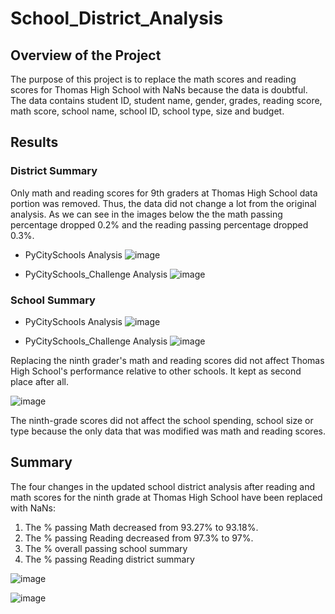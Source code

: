 # School_District_Analysis

## Overview of the Project

The purpose of this project is to replace the math scores and reading scores for Thomas High School with NaNs because the data is doubtful. The data contains student ID, student name, gender, grades, reading score, math score, school name, school ID, school type, size and budget.

## Results

### District Summary

Only math and reading scores for 9th graders at Thomas High School data portion was removed. Thus, the data did not change a lot from the original analysis. As we can see in the images below the the math passing percentage dropped 0.2% and the reading passing percentage dropped 0.3%.

* PyCitySchools Analysis
![image](https://user-images.githubusercontent.com/95327338/150498783-377cb7a3-033f-4b84-b970-d5cfe499c60b.png)

* PyCitySchools_Challenge Analysis
![image](https://user-images.githubusercontent.com/95327338/150500386-51efacc5-82ba-4ecf-b405-4892552fe2e0.png)

### School Summary


* PyCitySchools Analysis
![image](https://user-images.githubusercontent.com/95327338/150618246-35bedf19-3a38-4373-92b1-3d0fc046f9de.png)

* PyCitySchools_Challenge Analysis
![image](https://user-images.githubusercontent.com/95327338/150618205-9ece34c2-89fe-4f46-939e-482f01569438.png)

Replacing the ninth grader's math and reading scores did not affect Thomas High School's performance relative to other schools. It kept as second place after all. 

![image](https://user-images.githubusercontent.com/95327338/150618933-09d14c3f-7f27-4d7e-9bc0-2d6da3281c2d.png)

The ninth-grade scores did not affect the school spending, school size or type because the only data that was modified was math and reading scores.

## Summary

The four changes in the updated school district analysis after reading and math scores for the ninth grade at Thomas High School have been replaced with NaNs:

  1. The % passing Math decreased from 93.27% to 93.18%.
  2. The % passing Reading decreased from 97.3% to 97%.
  3. The % overall passing school summary
  4. The % passing Reading district summary

![image](https://user-images.githubusercontent.com/95327338/150620910-f346e5cc-4e4a-4ffe-9cd6-35ba0b58f361.png)


![image](https://user-images.githubusercontent.com/95327338/150620889-266289d0-c85a-43bf-8de4-5b226ca7156c.png)



